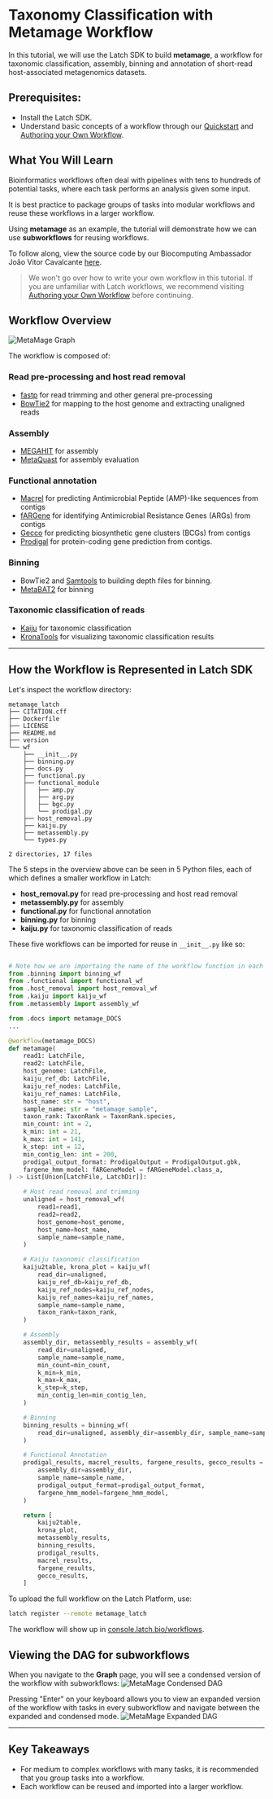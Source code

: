 # Taxonomy Classification with Metamage Workflow

In this tutorial, we will use the Latch SDK to build **metamage**, a workflow for taxonomic classification, assembly, binning and annotation of short-read host-associated metagenomics datasets.

## Prerequisites: 
* Install the Latch SDK.
* Understand basic concepts of a workflow through our [Quickstart](../getting_started/quick_start.md) and [Authoring your Own Workflow](../getting_started/authoring_your_workflow.md).

## What You Will Learn
Bioinformatics workflows often deal with pipelines with tens to hundreds of potential tasks, where each task performs an analysis given some input. 

It is best practice to package groups of tasks into modular workflows and reuse these workflows in a larger workflow. 

Using **metamage** as an example, the tutorial will demonstrate how we can use **subworkflows** for reusing workflows. 

To follow along, view the source code by our Biocomputing Ambassador João Vitor Cavalcante [here](https://github.com/jvfe/metamage_latch).

> We won't go over how to write your own workflow in this tutorial. If you are unfamiliar with Latch workflows, we recommend visiting [Authoring your Own Workflow](../getting_started/authoring_your_workflow.md) before continuing.

## Workflow Overview
![MetaMage Graph](https://i.imgur.com/Fo464EY.png)

The workflow is composed of:

### Read pre-processing and host read removal

- [fastp](https://github.com/OpenGene/fastp) for read trimming and other general pre-processing 
- [BowTie2](https://github.com/BenLangmead/bowtie2) for mapping to the host genome and extracting unaligned reads 

### Assembly

- [MEGAHIT](https://github.com/voutcn/megahit) for assembly 
- [MetaQuast](https://github.com/ablab/quast) for assembly evaluation

### Functional annotation

- [Macrel](https://github.com/BigDataBiology/macrel) for predicting Antimicrobial Peptide
    (AMP)-like sequences from contigs 
- [fARGene](https://github.com/fannyhb/fargene) for identifying Antimicrobial Resistance Genes
    (ARGs) from contigs 
- [Gecco](https://github.com/zellerlab/GECCO) for predicting biosynthetic gene clusters
    (BCGs) from contigs 
- [Prodigal](https://github.com/hyattpd/Prodigal) for protein-coding
    gene prediction from contigs. 

### Binning

- BowTie2 and [Samtools](https://github.com/samtools/samtools) to
    building depth files for binning.
- [MetaBAT2](https://bitbucket.org/berkeleylab/metabat/src/master/) for
    binning 

### Taxonomic classification of reads

- [Kaiju](https://github.com/bioinformatics-centre/kaiju) for
    taxonomic classification
- [KronaTools](https://github.com/marbl/Krona/wiki/KronaTools) for
    visualizing taxonomic classification results

---

## How the Workflow is Represented in Latch SDK

Let's inspect the workflow directory: 

```
metamage_latch
├── CITATION.cff
├── Dockerfile
├── LICENSE
├── README.md
├── version
└── wf
    ├── __init__.py
    ├── binning.py
    ├── docs.py
    ├── functional.py
    ├── functional_module
    │   ├── amp.py
    │   ├── arg.py
    │   ├── bgc.py
    │   └── prodigal.py
    ├── host_removal.py
    ├── kaiju.py
    ├── metassembly.py
    └── types.py

2 directories, 17 files
```

The 5 steps in the overview above can be seen in 5 Python files, each of which defines a smaller workflow in Latch:  
* **host_removal.py** for read pre-processing and host read removal
* **metassembly.py** for assembly
* **functional.py** for functional annotation
* **binning.py** for binning
* **kaiju.py** for taxonomic classification of reads

These five workflows can be imported for reuse in `__init__.py` like so:
```python

# Note how we are importaing the name of the workflow function in each Python file
from .binning import binning_wf
from .functional import functional_wf
from .host_removal import host_removal_wf
from .kaiju import kaiju_wf
from .metassembly import assembly_wf

from .docs import metamage_DOCS
...

@workflow(metamage_DOCS)
def metamage(
    read1: LatchFile,
    read2: LatchFile,
    host_genome: LatchFile,
    kaiju_ref_db: LatchFile,
    kaiju_ref_nodes: LatchFile,
    kaiju_ref_names: LatchFile,
    host_name: str = "host",
    sample_name: str = "metamage_sample",
    taxon_rank: TaxonRank = TaxonRank.species,
    min_count: int = 2,
    k_min: int = 21,
    k_max: int = 141,
    k_step: int = 12,
    min_contig_len: int = 200,
    prodigal_output_format: ProdigalOutput = ProdigalOutput.gbk,
    fargene_hmm_model: fARGeneModel = fARGeneModel.class_a,
) -> List[Union[LatchFile, LatchDir]]:

    # Host read removal and trimming
    unaligned = host_removal_wf(
        read1=read1,
        read2=read2,
        host_genome=host_genome,
        host_name=host_name,
        sample_name=sample_name,
    )

    # Kaiju taxonomic classification
    kaiju2table, krona_plot = kaiju_wf(
        read_dir=unaligned,
        kaiju_ref_db=kaiju_ref_db,
        kaiju_ref_nodes=kaiju_ref_nodes,
        kaiju_ref_names=kaiju_ref_names,
        sample_name=sample_name,
        taxon_rank=taxon_rank,
    )

    # Assembly
    assembly_dir, metassembly_results = assembly_wf(
        read_dir=unaligned,
        sample_name=sample_name,
        min_count=min_count,
        k_min=k_min,
        k_max=k_max,
        k_step=k_step,
        min_contig_len=min_contig_len,
    )

    # Binning
    binning_results = binning_wf(
        read_dir=unaligned, assembly_dir=assembly_dir, sample_name=sample_name
    )

    # Functional Annotation
    prodigal_results, macrel_results, fargene_results, gecco_results = functional_wf(
        assembly_dir=assembly_dir,
        sample_name=sample_name,
        prodigal_output_format=prodigal_output_format,
        fargene_hmm_model=fargene_hmm_model,
    )

    return [
        kaiju2table,
        krona_plot,
        metassembly_results,
        binning_results,
        prodigal_results,
        macrel_results,
        fargene_results,
        gecco_results,
    ]
```

To upload the full workflow on the Latch Platform, use: 
```bash
latch register --remote metamage_latch
```
The workflow will show up in [console.latch.bio/workflows](console.latch.bio/workflows).

## Viewing the DAG for subworkflows
When you navigate to the **Graph** page, you will see a condensed version of the workflow with subworkflows:
![MetaMage Condensed DAG](../assets/metamage-dag.png)

Pressing "Enter" on your keyboard allows you to view an expanded version of the workflow with tasks in every subworkflow and navigate between the expanded and condensed mode. 
![MetaMage Expanded DAG](../assets/expanded-metamage-dag.png)

---
## Key Takeaways
* For medium to complex workflows with many tasks, it is recommended that you group tasks into a workflow. 
* Each workflow can be reused and imported into a larger workflow. 